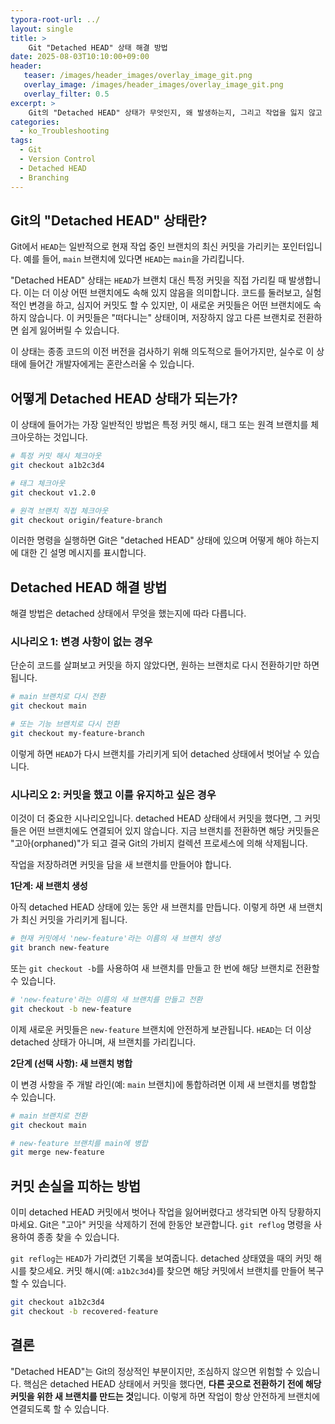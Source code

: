 ```yaml
---
typora-root-url: ../
layout: single
title: >
    Git "Detached HEAD" 상태 해결 방법
date: 2025-08-03T10:10:00+09:00
header:
   teaser: /images/header_images/overlay_image_git.png
   overlay_image: /images/header_images/overlay_image_git.png
   overlay_filter: 0.5
excerpt: >
    Git의 "Detached HEAD" 상태가 무엇인지, 왜 발생하는지, 그리고 작업을 잃지 않고 안전하게 브랜치로 돌아가는 방법을 이해합니다.
categories:
  - ko_Troubleshooting
tags:
  - Git
  - Version Control
  - Detached HEAD
  - Branching
---
```


## Git의 "Detached HEAD" 상태란?

Git에서 `HEAD`는 일반적으로 현재 작업 중인 브랜치의 최신 커밋을 가리키는 포인터입니다. 예를 들어, `main` 브랜치에 있다면 `HEAD`는 `main`을 가리킵니다.

"Detached HEAD" 상태는 `HEAD`가 브랜치 대신 특정 커밋을 직접 가리킬 때 발생합니다. 이는 더 이상 어떤 브랜치에도 속해 있지 않음을 의미합니다. 코드를 둘러보고, 실험적인 변경을 하고, 심지어 커밋도 할 수 있지만, 이 새로운 커밋들은 어떤 브랜치에도 속하지 않습니다. 이 커밋들은 "떠다니는" 상태이며, 저장하지 않고 다른 브랜치로 전환하면 쉽게 잃어버릴 수 있습니다.

이 상태는 종종 코드의 이전 버전을 검사하기 위해 의도적으로 들어가지만, 실수로 이 상태에 들어간 개발자에게는 혼란스러울 수 있습니다.

## 어떻게 Detached HEAD 상태가 되는가?

이 상태에 들어가는 가장 일반적인 방법은 특정 커밋 해시, 태그 또는 원격 브랜치를 체크아웃하는 것입니다.

```bash
# 특정 커밋 해시 체크아웃
git checkout a1b2c3d4

# 태그 체크아웃
git checkout v1.2.0

# 원격 브랜치 직접 체크아웃
git checkout origin/feature-branch
```

이러한 명령을 실행하면 Git은 "detached HEAD" 상태에 있으며 어떻게 해야 하는지에 대한 긴 설명 메시지를 표시합니다.

## Detached HEAD 해결 방법

해결 방법은 detached 상태에서 무엇을 했는지에 따라 다릅니다.

### 시나리오 1: 변경 사항이 없는 경우

단순히 코드를 살펴보고 커밋을 하지 않았다면, 원하는 브랜치로 다시 전환하기만 하면 됩니다.

```bash
# main 브랜치로 다시 전환
git checkout main

# 또는 기능 브랜치로 다시 전환
git checkout my-feature-branch
```
이렇게 하면 `HEAD`가 다시 브랜치를 가리키게 되어 detached 상태에서 벗어날 수 있습니다.

### 시나리오 2: 커밋을 했고 이를 유지하고 싶은 경우

이것이 더 중요한 시나리오입니다. detached HEAD 상태에서 커밋을 했다면, 그 커밋들은 어떤 브랜치에도 연결되어 있지 않습니다. 지금 브랜치를 전환하면 해당 커밋들은 "고아(orphaned)"가 되고 결국 Git의 가비지 컬렉션 프로세스에 의해 삭제됩니다.

작업을 저장하려면 커밋을 담을 새 브랜치를 만들어야 합니다.

**1단계: 새 브랜치 생성**

아직 detached HEAD 상태에 있는 동안 새 브랜치를 만듭니다. 이렇게 하면 새 브랜치가 최신 커밋을 가리키게 됩니다.

```bash
# 현재 커밋에서 'new-feature'라는 이름의 새 브랜치 생성
git branch new-feature
```
또는 `git checkout -b`를 사용하여 새 브랜치를 만들고 한 번에 해당 브랜치로 전환할 수 있습니다.

```bash
# 'new-feature'라는 이름의 새 브랜치를 만들고 전환
git checkout -b new-feature
```

이제 새로운 커밋들은 `new-feature` 브랜치에 안전하게 보관됩니다. `HEAD`는 더 이상 detached 상태가 아니며, 새 브랜치를 가리킵니다.

**2단계 (선택 사항): 새 브랜치 병합**

이 변경 사항을 주 개발 라인(예: `main` 브랜치)에 통합하려면 이제 새 브랜치를 병합할 수 있습니다.

```bash
# main 브랜치로 전환
git checkout main

# new-feature 브랜치를 main에 병합
git merge new-feature
```

## 커밋 손실을 피하는 방법

이미 detached HEAD 커밋에서 벗어나 작업을 잃어버렸다고 생각되면 아직 당황하지 마세요. Git은 "고아" 커밋을 삭제하기 전에 한동안 보관합니다. `git reflog` 명령을 사용하여 종종 찾을 수 있습니다.

`git reflog`는 `HEAD`가 가리켰던 기록을 보여줍니다. detached 상태였을 때의 커밋 해시를 찾으세요. 커밋 해시(예: `a1b2c3d4`)를 찾으면 해당 커밋에서 브랜치를 만들어 복구할 수 있습니다.

```bash
git checkout a1b2c3d4
git checkout -b recovered-feature
```

## 결론

"Detached HEAD"는 Git의 정상적인 부분이지만, 조심하지 않으면 위험할 수 있습니다. 핵심은 detached HEAD 상태에서 커밋을 했다면, **다른 곳으로 전환하기 전에 해당 커밋을 위한 새 브랜치를 만드는 것**입니다. 이렇게 하면 작업이 항상 안전하게 브랜치에 연결되도록 할 수 있습니다.
